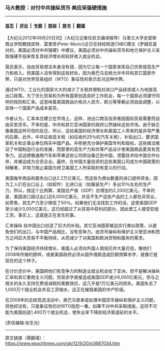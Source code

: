 ### 马大教授：对付中共操纵货币 美应采强硬措施

---

#### [首页](../../../..?n3687034) &nbsp;|&nbsp; [评论](../../../../../epoch-comment?n3687034) &nbsp;|&nbsp; [专题](../../../../../epoch-special?n3687034) &nbsp;|&nbsp; [禁闻](../../../../../epoch-news?n3687034) &nbsp;|&nbsp; [禁书](../../../../../books?n3687034) &nbsp;|&nbsp; [翻墙](https://github.com/gfw-breaker/nogfw/blob/master/README.md?n3687034)


<div class="post_content" id="artbody" itemprop="articleBody">
 <!-- article content begin -->
 <p>
  【大纪元2012年09月20日讯】（大纪元记者任凯文编译报导）马里兰大学史密斯商业学院教授皮特．莫里奇(Peter Morici)近日在财经频道CNBC撰文《罗姆尼是对的，美国必须对中共强硬》中建议，美国必须对中共操纵货币和地方保护主义采取强硬手段来恢复其经济增长和较好收入就业机会。
 </p>
 <p>
  莫氏表示，自由贸易想法本身没有错，因为它让每一个国家发挥自己优势提高生产力和收入。但美国人没有得到这些好处，因为奥巴马总统允许中共和其它国家作弊，只是对世界贸易组织（WTO）象征性的表示反对这种作弊。
 </p>
 <p>
  通过WTO，工业化的国家大大的减少了关税并限制对进口产品歧视或人为地提高出口政策。为了优化贸易和为所有国家创造良好工作机会，每一个国家必须遵守同样的规则和汇率。这意味着美国商品价格对人民币，欧元等等都必须自由调整，以反映一个国家产品成本差异。
 </p>
 <p>
  作者认为，汇率本应建立在市场上，这样，进出口商及投资者因国际贸易需要而自由买卖货币。不幸的是，中共和其它亚洲国家的政府公然操纵这些市场。由于缺乏像美国这样可信的反应，所以，这给美国的经济增长和美国工人带来的是非常严重的后果。此外，中共征收高关税（如征收约25％的汽车关税），补贴出口，要求国家机关和企事业单位购买中国产品，并拒绝充分保护美国专利和版权。这些做法推动了中国制造行业的发展，而那里的高生产力和优等产品设计使美国商品更具有竞争力。这迫使像通用汽车和苹果这些公司把设备迁到中国，泄露技术给中国合作伙伴，并被迫成为合资企业。最终，在中国大量投资的这些美国公司成为中国政策的辩解者，并努力阻止美国为捍卫美国工人所采取的有意义的行动。
 </p>
 <p>
  美国每年商品和服务出口达2.2万亿美元，而这些为类似数量的进口提供资金。因为工人们在出口业上（如软件）比进口业（如服装生产）多出10％左右的生产力，所以，按这个比例算，美国总产值（GDP）应增加约2,200亿美元。不幸的是，美国进口超过出口近6,000亿美元，并且不生产这些产品的工人都在非贸业，如零售，其生产力至少降低了50％。如果他们无法找到工作的话，这使美国GDP至少减少3,000亿美元，这已经超过了从贸易中获利的部分，因此使工人接受较低工资。事实上，这就是正在发生的事。
 </p>
 <p>
  <ok href="https://www.epochtimes.com/gb/tag/%E6%B1%87%E7%8E%87%E6%93%8D%E7%BA%B5.html">
   汇率操纵
  </ok>
  给中国出口创造了巨大的补贴。其它亚洲国家被迫实行类似政策，以避免他们的出口，与中国产品相比，没有竞争力。由货币操纵和保护主义使亚洲和西方之间巨大贸易不平衡持续，从而减少了对美国和欧洲货物和服务的需求。
 </p>
 <p>
  为了保持美国经济持续增长，美国人必须向外国人借钱花并大量花钱，像他们2008年所做的那样，或者美国政府必须从国外借款造成巨额预算赤字，就像它是现在的这个样子。
 </p>
 <p>
  在讨价还价中，美国把他们有竞争力的制造业就业机会给了亚洲，但不是解决操纵汇率和其它重商主义问题。贸易赤字直接造成美国GDP减少6,000亿美元，但与之相关的永久支持花费或减税的乘数效应，这几乎是1万亿美元的损失。美国失去了1,000万个就业机会并且工资缩水，这正在摧毁美国的中产阶级。
 </p>
 <p>
  在2008年的总统竞选活动中，奥巴马曾承诺处理中国货币操纵和保护主义问题，但他却没有，只是象征性的对WTO抱怨一番。如果不对中共采取措施，这将不可能为美国创造1,400万个就业机会，使失业率下降到经济衰退前的水平。
 </p>
 <p>
  (责任编辑:张东光)
 </p>
 <!-- article content end -->
 <div id="below_article_ad">
 </div>
</div>


---

原文链接（需翻墙）：https://www.epochtimes.com/gb/12/9/20/n3687034.htm